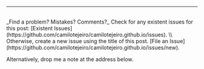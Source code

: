 <br>
<hr>
<br>
_Find a problem? Mistakes? Comments?_     
Check for any existent issues for this post: [Existent Issues](https://github.com/camilotejeiro/camilotejeiro.github.io/issues). \\
Otherwise, create a new issue using the title of this post. [File an Issue](https://github.com/camilotejeiro/camilotejeiro.github.io/issues/new).

Alternatively, drop me a note at the address below.
